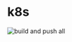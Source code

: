 # k8s

![build and push all](https://github.com/MikeGlotzkowski/k8s/workflows/build%20and%20push%20all/badge.svg)